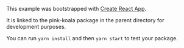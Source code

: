 This example was bootstrapped with [Create React App](https://github.com/facebook/create-react-app).

It is linked to the pink-koala package in the parent directory for development purposes.

You can run `yarn install` and then `yarn start` to test your package.

